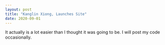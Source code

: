 ```yaml
---
layout: post
title: "Kanglin Xiong, Launches Site"
date: 2020-09-01
---
```


It actually is a lot easier than I thought it was going to be. I will post my code occasionally.
